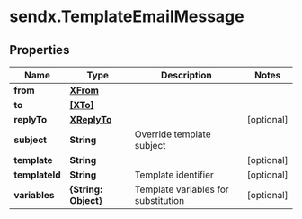 # sendx.TemplateEmailMessage

## Properties

Name | Type | Description | Notes
------------ | ------------- | ------------- | -------------
**from** | [**XFrom**](XFrom.md) |  | 
**to** | [**[XTo]**](XTo.md) |  | 
**replyTo** | [**XReplyTo**](XReplyTo.md) |  | [optional] 
**subject** | **String** | Override template subject | 
**template** | **String** |  | [optional] 
**templateId** | **String** | Template identifier | [optional] 
**variables** | **{String: Object}** | Template variables for substitution | [optional] 


